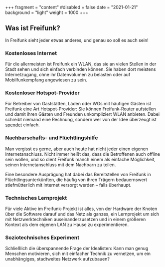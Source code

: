 +++
fragment = "content"
#disabled = false
date = "2021-01-21"
background = "light"
weight = 1000
+++

## Was ist Freifunk?

In Freifunk sieht jeder etwas anderes, und genau so soll es auch sein!

### Kostenloses Internet

Für die allermeisten ist Freifunk ein WLAN, das sie an vielen Stellen in der
Stadt sehen und sich einfach verbinden können. Sie haben dort meistens
Internetzugang, ohne ihr Datenvolumen zu belasten oder auf Mobilfunkempfang
angewiesen zu sein.

### Kostenloser Hotspot-Provider

Für Betreiber von Gaststätten, Läden oder WGs mit häufigen Gästen ist Freifunk
eine Art Hotspot-Provider: Sie können Freifunk-Router aufstellen und damit
ihren Gästen und Freunden unkompliziert WLAN anbieten. Dabei schreibt niemand
eine Rechnung, sondern wer von der Idee überzeugt ist [spendet] einfach.

[spendet]: /unterstuetzen.html#spenden

### Nachbarschafts- und Flüchtlingshilfe

Man vergisst es gerne, aber auch heute hat nicht jeder einen eigenen
Internetanschluss. Nicht immer heißt das, dass die Betroffenen auch offline sein
wollen, und so dient Freifunk manch einem als einfache Möglichkeit, seinen
Internetanschluss mit dem Nachbarn zu teilen.

Eine besondere Ausprägung hat dabei das Bereitstellen von Freifunk in
Flüchtlingsunterkünften, die häufig von ihren Trägern bedauernswert
stiefmütterlich mit Internet versorgt werden – falls überhaupt.

### Technisches Lernprojekt

Für viele Aktive im Freifunk-Projekt ist alles, von der Hardware der Knoten über
die Software darauf und das Netz als ganzes, ein Lernprojekt um sich mit
Netzwerktechniken auseinanderzusetzen und in einem größeren Kontext als dem
eigenen LAN zu Hause zu experimentieren.

### Soziotechnisches Experiment

Schließlich die überspannende Frage der Idealisten: Kann man genug Menschen
motivieren, sich mit einfacher Technik zu vernetzen, um ein unabhängiges,
stadtweites Netzwerk aufzubauen?

